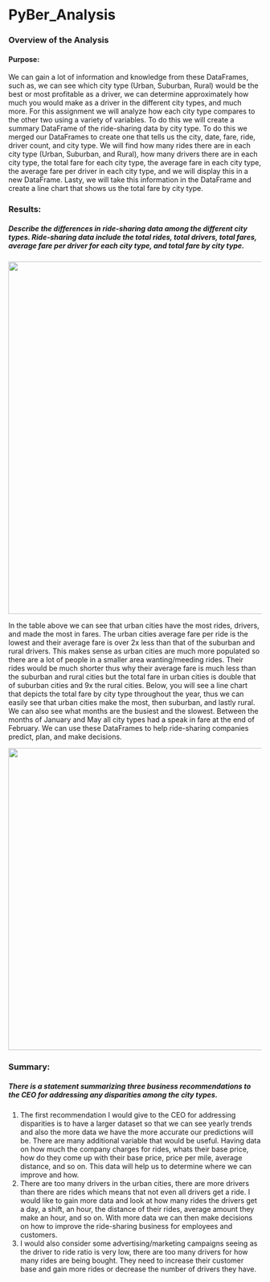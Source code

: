# **PyBer_Analysis**

### **Overview of the Analysis**
#### **Purpose:**
We can gain a lot of information and knowledge from these DataFrames, such as, we can see which city type (Urban, Suburban, Rural) would be the best or most profitable as a driver, we can determine approximately how much you would make as a driver in the different city types, and much more. For this assignment we will analyze how each city type compares to the other two using a variety of variables. To do this we will create a summary DataFrame of the ride-sharing data by city type. To do this we merged our DataFrames to create one that tells us the city, date, fare, ride, driver count, and city type. We will find how many rides there are in each city type (Urban, Suburban, and Rural), how many drivers there are in each city type, the total fare for each city type, the average fare in each city type, the average fare per driver in each city type, and we will display this in a new DataFrame. Lasty, we will take this information in the DataFrame and create a line chart that shows us the total fare by city type. 

### **Results:**
##### Describe the differences in ride-sharing data among the different city types. Ride-sharing data include the total rides, total drivers, total fares, average fare per driver for each city type, and total fare by city type. 

<img src="https://user-images.githubusercontent.com/100392991/162558256-ada36d69-eae0-4379-8074-8967e8249dc2.PNG"
     width="700">

In the table above we can see that urban cities have the most rides, drivers, and made the most in fares. The urban cities average fare per ride is the lowest and their average fare is over 2x less than that of the suburban and rural drivers. This makes sense as urban cities are much more populated so there are a lot of people in a smaller area wanting/meeding rides. Their rides would be much shorter thus why their average fare is much less than the suburban and rural cities but the total fare in urban cities is double that of suburban cities and 9x the rural cities. Below, you will see a line chart that depicts the total fare by city type throughout the year, thus we can easily see that urban cities make the most, then suburban, and lastly rural. We can also see what months are the busiest and the slowest. Between the months of January and May all city types had a speak in fare at the end of February. We can use these DataFrames to help ride-sharing companies predict, plan, and make decisions.

<img src="https://user-images.githubusercontent.com/100392991/162559705-6e947476-915d-4c22-8bb6-d02a97ffb7e2.png"
     width="600">

### **Summary:**
##### There is a statement summarizing three business recommendations to the CEO for addressing any disparities among the city types.

1) The first recommendation I would give to the CEO for addressing disparities is to have a larger dataset so that we can see yearly trends and also the more data we have the more accurate our predictions will be. There are many additional variable that would be useful. Having data on how much the company charges for rides, whats their base price, how do they come up with their base price, price per mile, average distance, and so on. This data will help us to determine where we can improve and how. 
2) There are too many drivers in the urban cities, there are more drivers than there are rides which means that not even all drivers get a ride. I would like to gain more data and look at how many rides the drivers get a day, a shift, an hour, the distance of their rides, average amount they make an hour, and so on. With more data we can then make decisions on how to improve the ride-sharing business for employees and customers. 
3) I would also consider some advertising/marketing campaigns seeing as the driver to ride ratio is very low, there are too many drivers for how many rides are being bought. They need to increase their customer base and gain more rides or decrease the number of drivers they have. 
